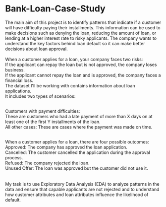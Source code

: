 # Bank-Loan-Case-Study
The main aim of this project is to identify patterns that indicate if a customer will have difficulty paying their installments. 
This information can be used to make decisions such as denying the loan, reducing the amount of loan, or lending at a higher interest rate to risky applicants. 
The company wants to understand the key factors behind loan default so it can make better decisions about loan approval.
<br><br>
When a customer applies for a loan, your company faces two risks:
<br>
If the applicant can repay the loan but is not approved, the company loses business.<br>
If the applicant cannot repay the loan and is approved, the company faces a financial loss.<br>
The dataset I'll be working with contains information about loan applications. <br>
It includes two types of scenarios:
<br><br>

Customers with payment difficulties: <br>
These are customers who had a late payment of more than X days on at least one of the first Y installments of the loan.<br>
All other cases: These are cases where the payment was made on time.<br>
<br>

When a customer applies for a loan, there are four possible outcomes:<br>
Approved: The company has approved the loan application.<br>
Cancelled: The customer cancelled the application during the approval process.<br>
Refused: The company rejected the loan.<br>
Unused Offer: The loan was approved but the customer did not use it.<br>
<br><br>
My task is to use Exploratory Data Analysis (EDA) to analyze patterns in the data and ensure that capable applicants are not rejected and to understand how customer attributes and loan attributes influence the likelihood of default.
